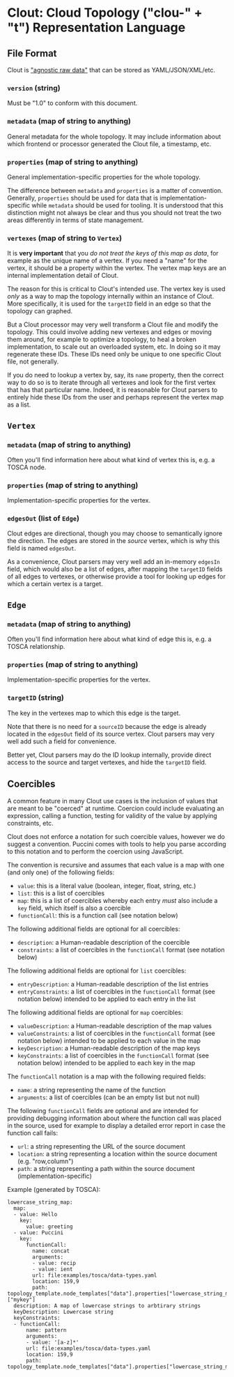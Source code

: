 Clout: Cloud Topology ("clou-" + "t") Representation Language
=============================================================

File Format
-----------

Clout is ["agnostic raw data"](../ard/README.md) that can be stored as YAML/JSON/XML/etc.

### `version` (string)

Must be "1.0" to conform with this document.

### `metadata` (map of string to anything)

General metadata for the whole topology. It may include information about which frontend or
processor generated the Clout file, a timestamp, etc.

### `properties` (map of string to anything)

General implementation-specific properties for the whole topology.

The difference between `metadata` and `properties` is a matter of convention. Generally,
`properties` should be used for data that is implementation-specific while `metadata` should be
used for tooling. It is understood that this distinction might not always be clear and thus you
should not treat the two areas differently in terms of state management.  

### `vertexes` (map of string to `Vertex`)

It is **very important** that you *do not treat the keys of this map as data*, for example as the
unique name of a vertex. If you need a "name" for the vertex, it should be a property within the
vertex. The vertex map keys are an internal implementation detail of Clout.

The reason for this is critical to Clout's intended use. The vertex key is used *only* as a way to
map the topology internally within an instance of Clout. More specifically, it is used for the
`targetID` field in an edge so that the topology can graphed.

But a Clout processor may very well transform a Clout file and modify the topology. This could
involve adding new vertexes and edges or moving them around, for example to optimize a topology,
to heal a broken implementation, to scale out an overloaded system, etc. In doing so it may
regenerate these IDs. These IDs need only be unique to one specific Clout file, not generally.

If you do need to lookup a vertex by, say, its `name` property, then the correct way to do so is
to iterate through all vertexes and look for the first vertex that has that particular name.
Indeed, it is reasonable for Clout parsers to entirely hide these IDs from the user and perhaps
represent the vertex map as a list.


`Vertex`
-------

### `metadata` (map of string to anything)

Often you'll find information here about what kind of vertex this is, e.g. a TOSCA node.

### `properties` (map of string to anything)

Implementation-specific properties for the vertex.

### `edgesOut` (list of `Edge`)

Clout edges are directional, though you may choose to semantically ignore the direction. The edges
are stored in the *source* vertex, which is why this field is named `edgesOut`.

As a convenience, Clout parsers may very well add an in-memory `edgesIn` field, which would also be
a list of edges, after mapping the `targetID` fields of all edges to vertexes, or otherwise provide
a tool for looking up edges for which a certain vertex is a target.


`Edge`
-----

### `metadata` (map of string to anything)

Often you'll find information here about what kind of edge this is, e.g. a TOSCA relationship.

### `properties` (map of string to anything)

Implementation-specific properties for the vertex.

### `targetID` (string)

The key in the vertexes map to which this edge is the target.

Note that there is no need for a `sourceID` because the edge is already located in the `edgesOut`
field of its source vertex. Clout parsers may very well add such a field for convenience.

Better yet, Clout parsers may do the ID lookup internally, provide direct access to the source
and target vertexes, and hide the `targetID` field.


Coercibles
----------

A common feature in many Clout use cases is the inclusion of values that are meant to be
"coerced" at runtime. Coercion could include evaluating an expression, calling a function,
testing for validity of the value by applying constraints, etc.

Clout does not enforce a notation for such coercible values, however we do suggest a convention.
Puccini comes with tools to help you parse according to this notation and to perform the coercion
using JavaScript.

The convention is recursive and assumes that each value is a map with one (and only one) of
the following fields:

* `value`: this is a literal value (boolean, integer, float, string, etc.)
* `list`: this is a list of coercibles
* `map`: this is a list of coercibles whereby each entry *must* also include a `key` field,
  which itself is also a coercible
* `functionCall`: this is a function call (see notation below)

The following additional fields are optional for all coercibles:

* `description`: a Human-readable description of the coercible
* `constraints`: a list of coercibles in the `functionCall` format (see notation below)

The following additional fields are optional for `list` coercibles:

* `entryDescription`: a Human-readable description of the list entries
* `entryConstraints`: a list of coercibles in the `functionCall` format (see notation below) intended
  to be applied to each entry in the list

The following additional fields are optional for `map` coercibles:
 
* `valueDescription`: a Human-readable description of the map values
* `valueConstraints`: a list of coercibles in the `functionCall` format (see notation below) intended
  to be applied to each value in the map
* `keyDescription`: a Human-readable description of the map keys
* `keyConstraints`: a list of coercibles in the `functionCall` format (see notation below) intended
  to be applied to each key in the map

The `functionCall` notation is a map with the following required fields:

* `name`: a string representing the name of the function
* `arguments`: a list of coercibles (can be an empty list but not null)

The following `functionCall` fields are optional and are intended for providing debugging information
about where the function call was placed in the source, used for example to display a detailed error
report in case the function call fails:

* `url`: a string representing the URL of the source document
* `location`: a string representing a location within the source document (e.g. "row,column")
* `path`: a string representing a path within the source document (implementation-specific)

Example (generated by TOSCA):

    lowercase_string_map:
      map:
      - value: Hello
        key:
          value: greeting
      - value: Puccini
        key:
          functionCall:
            name: concat
            arguments:
            - value: recip
            - value: ient
            url: file:examples/tosca/data-types.yaml
            location: 159,9
            path: topology_template.node_templates["data"].properties["lowercase_string_map"]["mykey"]
      description: A map of lowercase strings to arbtirary strings
      keyDescription: Lowercase string
      keyConstraints:
      - functionCall:
          name: pattern
          arguments:
          - value: '[a-z]*'
          url: file:examples/tosca/data-types.yaml
          location: 159,9
          path: topology_template.node_templates["data"].properties["lowercase_string_map"]
